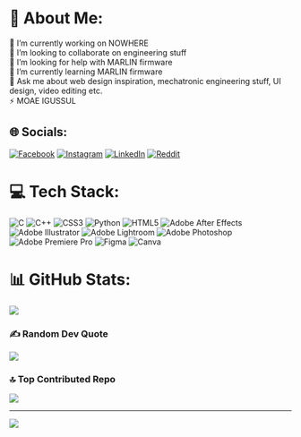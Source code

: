 # 💫 About Me:
🔭 I’m currently working on NOWHERE<br>👯 I’m looking to collaborate on engineering stuff<br>🤝 I’m looking for help with MARLIN firmware<br>🌱 I’m currently learning MARLIN firmware<br>💬 Ask me about web design inspiration, mechatronic engineering stuff, UI design, video editing etc.<br>⚡ MOAE IGUSSUL


## 🌐 Socials:
[![Facebook](https://img.shields.io/badge/Facebook-%231877F2.svg?logo=Facebook&logoColor=white)](https://facebook.com/omrfrkmll) [![Instagram](https://img.shields.io/badge/Instagram-%23E4405F.svg?logo=Instagram&logoColor=white)](https://instagram.com/omrfrkmll) [![LinkedIn](https://img.shields.io/badge/LinkedIn-%230077B5.svg?logo=linkedin&logoColor=white)](https://linkedin.com/in/omrrfkmll) [![Reddit](https://img.shields.io/badge/Reddit-%23FF4500.svg?logo=Reddit&logoColor=white)](https://reddit.com/user/omrfrkmll) 

# 💻 Tech Stack:
![C](https://img.shields.io/badge/c-%2300599C.svg?style=for-the-badge&logo=c&logoColor=white) ![C++](https://img.shields.io/badge/c++-%2300599C.svg?style=for-the-badge&logo=c%2B%2B&logoColor=white) ![CSS3](https://img.shields.io/badge/css3-%231572B6.svg?style=for-the-badge&logo=css3&logoColor=white) ![Python](https://img.shields.io/badge/python-3670A0?style=for-the-badge&logo=python&logoColor=ffdd54) ![HTML5](https://img.shields.io/badge/html5-%23E34F26.svg?style=for-the-badge&logo=html5&logoColor=white) ![Adobe After Effects](https://img.shields.io/badge/Adobe%20After%20Effects-9999FF.svg?style=for-the-badge&logo=Adobe%20After%20Effects&logoColor=white) ![Adobe Illustrator](https://img.shields.io/badge/adobeillustrator-%23FF9A00.svg?style=for-the-badge&logo=adobeillustrator&logoColor=white) ![Adobe Lightroom](https://img.shields.io/badge/Adobe%20Lightroom-31A8FF.svg?style=for-the-badge&logo=Adobe%20Lightroom&logoColor=white) ![Adobe Photoshop](https://img.shields.io/badge/adobephotoshop-%2331A8FF.svg?style=for-the-badge&logo=adobephotoshop&logoColor=white) ![Adobe Premiere Pro](https://img.shields.io/badge/Adobe%20Premiere%20Pro-9999FF.svg?style=for-the-badge&logo=Adobe%20Premiere%20Pro&logoColor=white) 	![Figma](https://img.shields.io/badge/figma-%23F24E1E.svg?style=for-the-badge&logo=figma&logoColor=white) ![Canva](https://img.shields.io/badge/Canva-%2300C4CC.svg?style=for-the-badge&logo=Canva&logoColor=white)
# 📊 GitHub Stats:
![](https://github-readme-streak-stats.herokuapp.com/?user=omrfrkmll&theme=dark&hide_border=false)<br/>

### ✍️ Random Dev Quote
![](https://quotes-github-readme.vercel.app/api?type=horizontal&theme=dark)

### 🔝 Top Contributed Repo
![](https://github-contributor-stats.vercel.app/api?username=omrfrkmll&limit=5&theme=dark&combine_all_yearly_contributions=true)


---
[![](https://visitcount.itsvg.in/api?id=omrfrkmll&icon=0&color=12)](https://visitcount.itsvg.in)

<!-- Proudly created with GPRM ( https://gprm.itsvg.in ) -->
<!---
omrfrkmll/omrfrkmll is a ✨ special ✨ repository because its `README.md` (this file) appears on your GitHub profile.
You can click the Preview link to take a look at your changes.
--->
